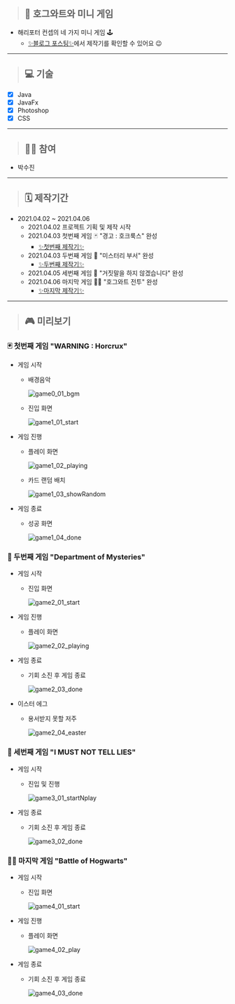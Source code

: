 > ## 🏰 호그와트와 미니 게임
- 해리포터 컨셉의 네 가지 미니 게임 🕹
   - [✨블로그 포스팅✨](https://blog.naver.com/su_jp/222296750334)에서 제작기를 확인할 수 있어요 😉
___
> ## 💻 기술
- [x] Java
- [x] JavaFx
- [x] Photoshop
- [x] CSS
___
> ## 🙋‍♀️ 참여
- 박수진
___
> ## 🗓 제작기간
- 2021.04.02 ~ 2021.04.06
   - 2021.04.02 프로젝트 기획 및 제작 시작
   - 2021.04.03 첫번째 게임 🃏 "경고 : 호크룩스" 완성
      - [✨첫번째 제작기✨](https://blog.naver.com/su_jp/222296750334)
   - 2021.04.03 두번째 게임 🔮 "미스터리 부서" 완성
      - [✨두번째 제작기✨](https://blog.naver.com/su_jp/222297636037)
   - 2021.04.05 세번째 게임 🙊 "거짓말을 하지 않겠습니다" 완성
   - 2021.04.06 마지막 게임 🧙‍♂️ "호그와트 전투" 완성
      - [✨마지막 제작기✨](https://blog.naver.com/su_jp/222300959387)
___
> ## 🎮 미리보기
### 🃏 첫번째 게임 "WARNING : Horcrux"
- 게임 시작
   - 배경음악
   
      ![game0_01_bgm](https://user-images.githubusercontent.com/76279992/113707161-756db500-971a-11eb-9f8d-004bb49310ea.gif)
   
   - 진입 화면
   
      ![game1_01_start](https://user-images.githubusercontent.com/76279992/113566549-dc6e6980-9647-11eb-8614-e446e49c1380.gif)

- 게임 진행
   - 플레이 화면
   
      ![game1_02_playing](https://user-images.githubusercontent.com/76279992/113478374-650fcd00-94c3-11eb-85c0-6ba22347edd0.gif)
   
   - 카드 랜덤 배치
   
      ![game1_03_showRandom](https://user-images.githubusercontent.com/76279992/113478365-604b1900-94c3-11eb-83f7-26a8be984b1d.gif)

- 게임 종료
   - 성공 화면
   
      ![game1_04_done](https://user-images.githubusercontent.com/76279992/113478368-6214dc80-94c3-11eb-8204-e32b390fa5e0.gif)

### 🔮 두번째 게임 "Department of Mysteries"
- 게임 시작
   - 진입 화면
      
      ![game2_01_start](https://user-images.githubusercontent.com/76279992/113478369-62ad7300-94c3-11eb-848a-d0edac7df63b.gif)
      
- 게임 진행
   - 플레이 화면
   
      ![game2_02_playing](https://user-images.githubusercontent.com/76279992/113478370-63460980-94c3-11eb-8e6f-74cb86a2fc6e.gif)

- 게임 종료
   - 기회 소진 후 게임 종료
      
      ![game2_03_done](https://user-images.githubusercontent.com/76279992/113712532-368f2d80-9721-11eb-87df-e3231266afd7.gif)
      
- 이스터 에그
   - 용서받지 못할 저주
      
      ![game2_04_easter](https://user-images.githubusercontent.com/76279992/113564946-26a21b80-9645-11eb-9ad1-5f15b6e581ce.gif)

### 🙊 세번째 게임 "I MUST NOT TELL LIES"
- 게임 시작
   - 진입 및 진행
   
      ![game3_01_startNplay](https://user-images.githubusercontent.com/76279992/113564948-286bdf00-9645-11eb-97d4-6c1df42f8ae9.gif)
      
- 게임 종료
   - 기회 소진 후 게임 종료
   
      ![game3_02_done](https://user-images.githubusercontent.com/76279992/113712538-3858f100-9721-11eb-91c9-9ebadcede698.gif)

### 🧙‍♂️ 마지막 게임 "Battle of Hogwarts"

   - 게임 시작
      - 진입 화면
   
         ![game4_01_start](https://user-images.githubusercontent.com/76279992/113707142-71da2e00-971a-11eb-90c0-79936af22591.gif)
   
   - 게임 진행
      - 플레이 화면
   
         ![game4_02_play](https://user-images.githubusercontent.com/76279992/113707152-73a3f180-971a-11eb-98a6-3f861b36db8f.gif)
   
   - 게임 종료
      - 기회 소진 후 게임 종료

         ![game4_03_done](https://user-images.githubusercontent.com/76279992/113707156-74d51e80-971a-11eb-876b-1f5f4181f06b.gif)

